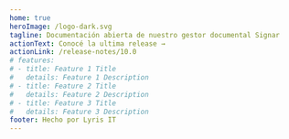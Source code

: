 ```yaml
---
home: true
heroImage: /logo-dark.svg
tagline: Documentación abierta de nuestro gestor documental Signar
actionText: Conocé la ultima release →
actionLink: /release-notes/10.0
# features:
# - title: Feature 1 Title
#   details: Feature 1 Description
# - title: Feature 2 Title
#   details: Feature 2 Description
# - title: Feature 3 Title
#   details: Feature 3 Description
footer: Hecho por Lyris IT
---
```

